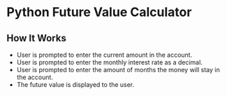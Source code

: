 # Python Future Value Calculator
## How It Works
- User is prompted to enter the current amount in the account.
- User is prompted to enter the monthly interest rate as a decimal.
- User is prompted to enter the amount of months the money will stay in the account.
- The future value is displayed to the user.
